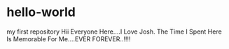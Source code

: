 # hello-world
my first repository
Hii Everyone Here....I Love Josh. The Time I Spent Here Is Memorable For Me....EVER FOREVER..!!!!
